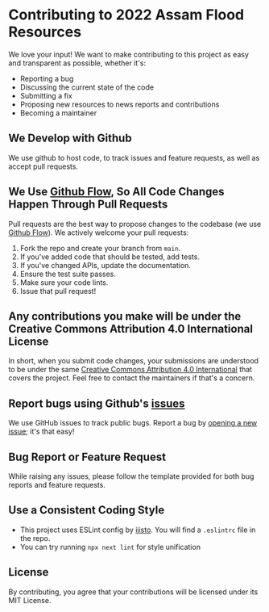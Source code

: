# Contributing to 2022 Assam Flood Resources
We love your input! We want to make contributing to this project as easy and transparent as possible, whether it's:

- Reporting a bug
- Discussing the current state of the code
- Submitting a fix
- Proposing new resources to news reports and contributions
- Becoming a maintainer

## We Develop with Github
We use github to host code, to track issues and feature requests, as well as accept pull requests.

## We Use [Github Flow](https://guides.github.com/introduction/flow/index.html), So All Code Changes Happen Through Pull Requests
Pull requests are the best way to propose changes to the codebase (we use [Github Flow](https://guides.github.com/introduction/flow/index.html)). We actively welcome your pull requests:

1. Fork the repo and create your branch from `main`.
2. If you've added code that should be tested, add tests.
3. If you've changed APIs, update the documentation.
4. Ensure the test suite passes.
5. Make sure your code lints.
6. Issue that pull request!

## Any contributions you make will be under the Creative Commons Attribution 4.0 International License
In short, when you submit code changes, your submissions are understood to be under the same [Creative Commons Attribution 4.0 International](https://creativecommons.org/licenses/by/4.0/) that covers the project. Feel free to contact the maintainers if that's a concern.

## Report bugs using Github's [issues](https://github.com/CivicDataLab/2022-Assam-Flood-Response/issues)
We use GitHub issues to track public bugs. Report a bug by [opening a new issue](); it's that easy!

## Bug Report or Feature Request
While raising any issues, please follow the template provided for both bug reports and feature requests.

## Use a Consistent Coding Style

* This project uses ESLint config by [ijisto](https://github.com/ijsto/eslint-config). You will find a `.eslintrc` file in the repo.
* You can try running `npx next lint` for style unification

## License
By contributing, you agree that your contributions will be licensed under its MIT License.
